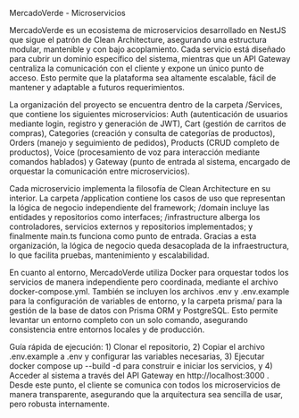 MercadoVerde - Microservicios

MercadoVerde es un ecosistema de microservicios desarrollado en NestJS que sigue el patrón de Clean Architecture, asegurando una estructura modular, mantenible y con bajo acoplamiento. Cada servicio está diseñado para cubrir un dominio específico del sistema, mientras que un API Gateway centraliza la comunicación con el cliente y expone un único punto de acceso. Esto permite que la plataforma sea altamente escalable, fácil de mantener y adaptable a futuros requerimientos.

La organización del proyecto se encuentra dentro de la carpeta /Services, que contiene los siguientes microservicios: Auth (autenticación de usuarios mediante login, registro y generación de JWT), Cart (gestión de carritos de compras), Categories (creación y consulta de categorías de productos), Orders (manejo y seguimiento de pedidos), Products (CRUD completo de productos), Voice (procesamiento de voz para interacción mediante comandos hablados) y Gateway (punto de entrada al sistema, encargado de orquestar la comunicación entre microservicios).

Cada microservicio implementa la filosofía de Clean Architecture en su interior. La carpeta /application contiene los casos de uso que representan la lógica de negocio independiente del framework; /domain incluye las entidades y repositorios como interfaces; /infrastructure alberga los controladores, servicios externos y repositorios implementados; y finalmente main.ts funciona como punto de entrada. Gracias a esta organización, la lógica de negocio queda desacoplada de la infraestructura, lo que facilita pruebas, mantenimiento y escalabilidad.

En cuanto al entorno, MercadoVerde utiliza Docker para orquestar todos los servicios de manera independiente pero coordinada, mediante el archivo docker-compose.yml. También se incluyen los archivos .env y .env.example para la configuración de variables de entorno, y la carpeta prisma/ para la gestión de la base de datos con Prisma ORM y PostgreSQL. Esto permite levantar un entorno completo con un solo comando, asegurando consistencia entre entornos locales y de producción.

Guía rápida de ejecución: 1) Clonar el repositorio, 2) Copiar el archivo .env.example a .env y configurar las variables necesarias, 3) Ejecutar docker compose up --build -d para construir e iniciar los servicios, y 4) Acceder al sistema a través del API Gateway en http://localhost:3000
. Desde este punto, el cliente se comunica con todos los microservicios de manera transparente, asegurando que la arquitectura sea sencilla de usar, pero robusta internamente.